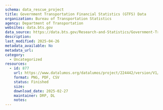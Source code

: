 ```yaml
---
schema: data_rescue_project 
title: Government Transportation Financial Statistics (GTFS) Data
organization: Bureau of Transportation Statistics
agency: Department of Transportation
websites: data.bts.gov
data_source: https://data.bts.gov/Research-and-Statistics/Government-Transportation-Financial-Statistics-GTF/nu8j-7gmn/about_data
description: 
last_modified: 2025-04-26
metadata_available: No
metadata_url: 
category:
  - Uncategorized
resources:
  - id: 877
    url: https://www.datalumos.org/datalumos/project/224442/version/V1/view
    format: PNG, PDF, CSV
    status: Finished
    size: 
    download_date: 2025-02-27
    maintainer: DRP, DL
    notes: 
---
```

